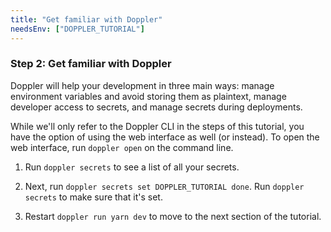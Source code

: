 ```yaml
---
title: "Get familiar with Doppler"
needsEnv: ["DOPPLER_TUTORIAL"]
---
```


### Step 2: Get familiar with Doppler

Doppler will help your development in three main ways: manage environment variables and avoid storing them as plaintext, manage developer access to secrets, and manage secrets during deployments.

While we'll only refer to the Doppler CLI in the steps of this tutorial, you have the option of using the web interface as well (or instead). To open the web interface, run `doppler open` on the command line.

1. Run `doppler secrets` to see a list of all your secrets.

2. Next, run `doppler secrets set DOPPLER_TUTORIAL done`. Run `doppler secrets` to make sure that it's set.

3. Restart `doppler run yarn dev` to move to the next section of the tutorial.
